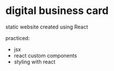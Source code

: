 # digital business card

static website created using React

practiced:
- jsx
- react custom components
- styling with react
